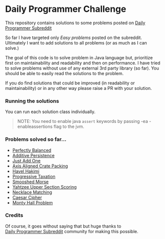 # Daily Programmer Challenge

This repository contains solutions to some problems posted
on [Daily Programmer Subreddit](https://www.reddit.com/r/dailyprogrammer/)

So far I have targeted only _Easy problems_ posted on the subreddit. Ultimately I want to add solutions to all
problems (or as much as I can solve.)

The goal of this code is to solve problem in Java language but, prioritize first on maintainability and readability and
then on performance. I have tried to solve problems without use of any external 3rd party library (so far). You should
be able to easily read the solutions to the problem.

If you do find solutions that could be improved (in readability or maintainability)
or in any other way please raise a PR with your solution.

### Running the solutions

You can run each solution class individually.

> NOTE: You need to enable java `assert` keywords by passing -ea -enableassertions flag to the jvm.

### Problems solved so far...
- [Perfectly Balanced](src/it/depends/challenge/_2019/_01/_14/balanced/PerfectlyBalanced.java)
- [Additive Persistence](src/it/depends/challenge/_2019/_01/_28/_add_persistence/AdditivePersistence.java)
- [Just Add One](src/it/depends/challenge/_2019/_02/_11/_add/JustAddOne.java)
- [Axis Aligned Crate Packing](src/it/depends/challenge/_2019/_04/_08/axis/aligned/CratePacking.java)
- [Havel Hakimi](src/it/depends/challenge/_2019/_05/_20/havel/hakimi/HavelHakimi.java)
- [Progressive Taxation](src/it/depends/challenge/_2019/_07/_15/taxation/ProgressiveTaxation.java)
- [Smooshed Morse](src/it/depends/challenge/_2019/_08/_05/morse/SmooshedMorse.java)
- [Yahtzee Upper Section Scoring](src/it/depends/challenge/_2019/_11/_11/yahtzee/YahtzeeScoring.java)
- [Necklace Matching](src/it/depends/challenge/_2020/_03/_09/necklace/NecklaceMatching.java)
- [Caesar Cipher](src/it/depends/challenge/_2021/_04/_26/caesar/CaesarCipher.java)
- [Monty Hall Problem](src/it/depends/challenge/_2021/_05/_10/monty/hall/MontyHallProblem.java)

### Credits

Of course, it goes without saying that but huge thanks to  
[Daily Programmer Subreddit](https://www.reddit.com/r/dailyprogrammer/) community for making this possible.
